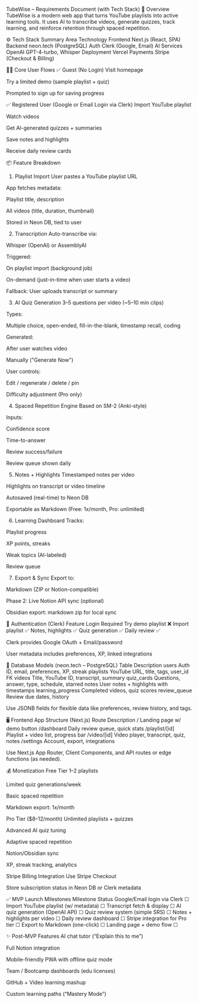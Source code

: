 TubeWise – Requirements Document (with Tech Stack)
🚀 Overview
TubeWise is a modern web app that turns YouTube playlists into active learning tools. It uses AI to transcribe videos, generate quizzes, track learning, and reinforce retention through spaced repetition.

⚙️ Tech Stack Summary
Area	Technology
Frontend	Next.js (React, SPA)
Backend	neon.tech (PostgreSQL)
Auth	Clerk (Google, Email)
AI Services	OpenAI GPT-4-turbo, Whisper
Deployment	Vercel
Payments	Stripe (Checkout & Billing)

🧑‍💻 Core User Flows
✅ Guest (No Login)
Visit homepage

Try a limited demo (sample playlist + quiz)

Prompted to sign up for saving progress

✅ Registered User (Google or Email Login via Clerk)
Import YouTube playlist

Watch videos

Get AI-generated quizzes + summaries

Save notes and highlights

Receive daily review cards

📦 Feature Breakdown
1. Playlist Import
User pastes a YouTube playlist URL

App fetches metadata:

Playlist title, description

All videos (title, duration, thumbnail)

Stored in Neon DB, tied to user

2. Transcription
Auto-transcribe via:

Whisper (OpenAI) or AssemblyAI

Triggered:

On playlist import (background job)

On-demand (just-in-time when user starts a video)

Fallback: User uploads transcript or summary

3. AI Quiz Generation
3–5 questions per video (~5–10 min clips)

Types:

Multiple choice, open-ended, fill-in-the-blank, timestamp recall, coding

Generated:

After user watches video

Manually ("Generate Now")

User controls:

Edit / regenerate / delete / pin

Difficulty adjustment (Pro only)

4. Spaced Repetition Engine
Based on SM-2 (Anki-style)

Inputs:

Confidence score

Time-to-answer

Review success/failure

Review queue shown daily

5. Notes + Highlights
Timestamped notes per video

Highlights on transcript or video timeline

Autosaved (real-time) to Neon DB

Exportable as Markdown (Free: 1x/month, Pro: unlimited)

6. Learning Dashboard
Tracks:

Playlist progress

XP points, streaks

Weak topics (AI-labeled)

Review queue

7. Export & Sync
Export to:

Markdown (ZIP or Notion-compatible)

Phase 2: Live Notion API sync (optional)

Obsidian export: markdown zip for local sync

🔐 Authentication (Clerk)
Feature	Login Required
Try demo playlist	❌
Import playlist	✅
Notes, highlights	✅
Quiz generation	✅
Daily review	✅

Clerk provides Google OAuth + Email/password

User metadata includes preferences, XP, linked integrations

🧱 Database Models (neon.tech – PostgreSQL)
Table	Description
users	Auth ID, email, preferences, XP, streak
playlists	YouTube URL, title, tags, user_id FK
videos	Title, YouTube ID, transcript, summary
quiz_cards	Questions, answer, type, schedule, starred
notes	User notes + highlights with timestamps
learning_progress	Completed videos, quiz scores
review_queue	Review due dates, history

Use JSONB fields for flexible data like preferences, review history, and tags.

🖥️ Frontend App Structure (Next.js)
Route	Description
/	Landing page w/ demo button
/dashboard	Daily review queue, quick stats
/playlist/[id]	Playlist + video list, progress bar
/video/[id]	Video player, transcript, quiz, notes
/settings	Account, export, integrations

Use Next.js App Router, Client Components, and API routes or edge functions (as needed).

💰 Monetization
Free Tier
1–2 playlists

Limited quiz generations/week

Basic spaced repetition

Markdown export: 1x/month

Pro Tier ($8–12/month)
Unlimited playlists + quizzes

Advanced AI quiz tuning

Adaptive spaced repetition

Notion/Obsidian sync

XP, streak tracking, analytics

Stripe Billing Integration
Use Stripe Checkout

Store subscription status in Neon DB or Clerk metadata

✅ MVP Launch Milestones
Milestone	Status
Google/Email login via Clerk	☐
Import YouTube playlist (w/ metadata)	☐
Transcript fetch & display	☐
AI quiz generation (OpenAI API)	☐
Quiz review system (simple SRS)	☐
Notes + highlights per video	☐
Daily review dashboard	☐
Stripe integration for Pro tier	☐
Export to Markdown (one-click)	☐
Landing page + demo flow	☐

✨ Post-MVP Features
AI chat tutor (“Explain this to me”)

Full Notion integration

Mobile-friendly PWA with offline quiz mode

Team / Bootcamp dashboards (edu licenses)

GitHub + Video learning mashup

Custom learning paths (“Mastery Mode”)